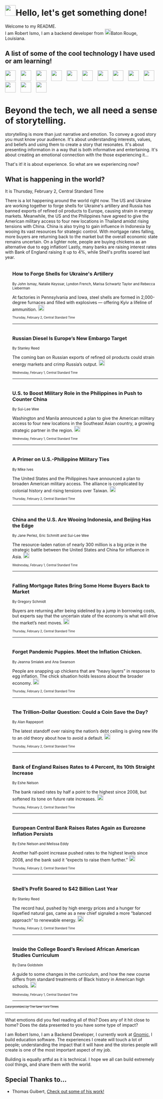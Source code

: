 <h1><img src="https://emojis.slackmojis.com/emojis/images/1643514375/3493/hot-coffee.gif?1643514375" width="35"/>Hello, let's get something done!</h1>

<p>Welcome to my README.<br/>
I am Robert Ismo, I am a backend developer from <img src="https://emojis.slackmojis.com/emojis/images/1638395689/50435/moulin_rouge.png?1638395689" width="20"/>Baton Rouge, Louisiana.</p>
<h2>A list of some of the cool technology I have used or am learning!</h2>
<p>
<img src="https://emojis.slackmojis.com/emojis/images/1643516091/21142/meow_bongotap.gif?1643516091" width="35" alt="">
<img src="https://img.shields.io/badge/Favorite%20Frontend%20Framework-SvelteKit-f83903" alt="">
<img src="https://img.shields.io/badge/Second%20Favorite-Vue-40b581" alt="">
<img src="https://img.shields.io/badge/Most%20Used%20Runtime-Nodejs-78b061" alt="">
<img src="https://emojis.slackmojis.com/emojis/images/1643517416/34482/fire.gif?1643517416" width="35" alt="">
<img src="https://img.shields.io/badge/Javascript%20But%20Better-Typescript-0078ca" alt="">
<img src="https://img.shields.io/badge/Favorite%20Language-Elixir-3e244d" alt="">
<img src="https://img.shields.io/badge/Containerize%20Everything-Docker-6ac9ef" alt="">
<img src="https://emojis.slackmojis.com/emojis/images/1643514596/5999/meow_party.gif?1643514596" width="35" alt="">
<img src="https://img.shields.io/badge/API%20Love%20Language-Graphql-de32a5" alt="">
<img src="https://img.shields.io/badge/Our%20Favorite%20Version%20Controller-Git-e94f33" alt="">
<img src="https://img.shields.io/badge/Favorite%20Database-Redis-d42d1d" alt="">
<img src="https://emojis.slackmojis.com/emojis/images/1643514559/5584/deployparrot.gif?1643514559" width="35" alt="">
<img src="https://img.shields.io/badge/Container%20Interstate-RabbitMQ-f66200" alt="">
<img src="https://img.shields.io/badge/Gotta%20Learn-Kubernetes-316adf" alt="">
<img src="https://img.shields.io/badge/Really%20Mature%20Now-WASM-654fef" alt="">
<img src="https://emojis.slackmojis.com/emojis/images/1666642497/61942/dance_vibe.gif?1666642497" width="35" alt="">
<img src="https://img.shields.io/badge/For%20My%20M1-ARM64-657d96" alt="">
<img src="https://img.shields.io/badge/Loving%20This%20So%20Much-TailwindCSS-17bcb5" alt="">
<img src="https://img.shields.io/badge/Cool%20Build%20Tool-Vite-f9cb24" alt="">
<img src="https://emojis.slackmojis.com/emojis/images/1669231376/62819/working-on-it.gif?1669231376" width="35" alt="">
<img src="https://img.shields.io/badge/Fun%20and%20Easy%20Database-MongoDB-5f8c49" alt="">
<img src="https://img.shields.io/badge/JS%20Life%20Support-NPM-c73737" alt="">
<img src="https://img.shields.io/badge/I%20Liked%20It-DynamoDB-0073b9" alt="">
<img src="https://emojis.slackmojis.com/emojis/images/1643514045/46/question.gif?1643514045" width="35" alt="">
<img src="https://img.shields.io/badge/cool-React-60d6f9" alt="">
<img src="https://img.shields.io/badge/Future%20Big%20Project-Lambda-f37e00" alt="">
<img src="https://img.shields.io/badge/NPM%20But%20Better-PNPM-f1aa07" alt="">
<img src="https://emojis.slackmojis.com/emojis/images/1643514943/9662/fbwow.gif?1643514943" width="35" alt="">
<img src="https://img.shields.io/badge/First%20Language-C-662079" alt="">
<img src="https://img.shields.io/badge/Where%20I%20Deploy%20Frontend-Vercel-000000" alt="">
<img src="https://img.shields.io/badge/Who%20Does%20not%20Want%20an%20App-Swift-f9492a" alt="">
<img src="https://emojis.slackmojis.com/emojis/images/1643514058/151/javascript.png?1643514058" width="35" alt="">
<img src="https://img.shields.io/badge/cool-Python-fbd542" alt="">
<img src="https://img.shields.io/badge/Favorite%20Something-Stripe-656cdc" alt="">
<img src="https://img.shields.io/badge/Of%20Course-HTML5-ed6327" alt="">
<img src="https://emojis.slackmojis.com/emojis/images/1660415405/60731/bomb.gif?1660415405" width="35" alt="">
<img src="https://img.shields.io/badge/hate-CSS-2964ec" alt="">
<img src="https://img.shields.io/badge/Learning-CircleCI-141215" alt="">
<img src="https://img.shields.io/badge/Learning-Rust-fbbb3b" alt="">
<img src="https://emojis.slackmojis.com/emojis/images/1660415397/60712/writing-hand.gif?1660415397" width="35" alt="">
<img src="https://img.shields.io/badge/Dev%20Browser%20of%20Choice-Firefox-cc4e26" alt="">
<img src="https://img.shields.io/badge/Recoverying%20From%20Windows-UNIX-1781e3" alt="">
<img src="https://img.shields.io/badge/LOVE-LogSeq-90c1c2" alt="">
<img src="https://emojis.slackmojis.com/emojis/images/1643514066/223/kirby.gif?1643514066" width="35" alt="">
<img src="https://img.shields.io/badge/Daily%20Driver-MacOS-e6e6e8" alt="">
<img src="https://img.shields.io/badge/Git%20Server-Github-000000" alt="">
<img src="https://img.shields.io/badge/enjoyable-EC2-f17428" alt="">
<img src="https://emojis.slackmojis.com/emojis/images/1643514239/2069/excited.gif?1643514239" width="35" alt="">
</p>
<h1>Beyond the tech, we all need a sense of storytelling.</h1>
<p>storytelling is more than just narrative and emotion. To convey a good story you must know your audience. It's about understanding interests, values, and beliefs and using them to create a story that resonates. It's about presenting information in a way that is both informative and entertaining. It's about creating an emotional connection with the those experiencing it...</p>
<p>That's it! it is about experience. So what are we experiencing now?</p>
<h2>What is happening in the world?</h2>
<p>It is Thursday, February 2, Central Standard Time</p>
<p>
There is a lot happening around the world right now. The US and Ukraine are working together to forge shells for Ukraine&#39;s artillery and Russia has banned exports of refined oil products to Europe, causing strain in energy markets. Meanwhile, the US and the Philippines have agreed to give the American military access to four new locations in Thailand amidst rising tensions with China. China is also trying to gain influence in Indonesia by wooing its vast resources for strategic control. With mortgage rates falling, more buyers are returning back to the market but the overall economic state remains uncertain. On a lighter note, people are buying chickens as an alternative due to egg inflation! Lastly, many banks are raising interest rates with Bank of England raising it up to 4%, while Shell&#39;s profits soared last year.</p>
<ol>
<img src="https://img.shields.io/badge/-us-blue" alt="">
<h3>How to Forge Shells for Ukraine&#39;s Artillery</h3>
<sub>By John Ismay, Natalie Keyssar, Lyndon French, Marisa Schwartz Taylor and Rebecca Lieberman</sub>
<p>At factories in Pennsylvania and Iowa, steel shells are formed in 2,000-degree furnaces and filled with explosives — offering Kyiv a lifeline of ammunition.  <a href="https://nyti.ms/3Hs6O4m"><img src="https://developer.nytimes.com/files/poweredby_nytimes_30b.png?v=1583354208352" height="20"></a></p>
<sub><sub>Thursday, February 2, Central Standard Time</sub></sub>
<hr/>
<img src="https://img.shields.io/badge/-business-blue" alt="">
<h3>Russian Diesel Is Europe’s New Embargo Target</h3>
<sub>By Stanley Reed</sub>
<p>The coming ban on Russian exports of refined oil products could strain energy markets and crimp Russia’s output.  <a href="https://nyti.ms/3X23iTU"><img src="https://developer.nytimes.com/files/poweredby_nytimes_30b.png?v=1583354208352" height="20"></a></p>
<sub><sub>Wednesday, February 1, Central Standard Time</sub></sub>
<hr/>
<img src="https://img.shields.io/badge/-world-blue" alt="">
<h3>U.S. to Boost Military Role in the Philippines in Push to Counter China</h3>
<sub>By Sui-Lee Wee</sub>
<p>Washington and Manila announced a plan to give the American military access to four new locations in the Southeast Asian country, a growing strategic partner in the region.  <a href="https://nyti.ms/3JzMy3s"><img src="https://developer.nytimes.com/files/poweredby_nytimes_30b.png?v=1583354208352" height="20"></a></p>
<sub><sub>Wednesday, February 1, Central Standard Time</sub></sub>
<hr/>
<img src="https://img.shields.io/badge/-world-blue" alt="">
<h3>A Primer on U.S.-Philippine Military Ties</h3>
<sub>By Mike Ives</sub>
<p>The United States and the Philippines have announced a plan to broaden American military access. The alliance is complicated by colonial history and rising tensions over Taiwan.  <a href="https://nyti.ms/3RnUir3"><img src="https://developer.nytimes.com/files/poweredby_nytimes_30b.png?v=1583354208352" height="20"></a></p>
<sub><sub>Thursday, February 2, Central Standard Time</sub></sub>
<hr/>
<img src="https://img.shields.io/badge/-world-blue" alt="">
<h3>China and the U.S. Are Wooing Indonesia, and Beijing Has the Edge</h3>
<sub>By Jane Perlez, Eric Schmitt and Sui-Lee Wee</sub>
<p>The resource-laden nation of nearly 300 million is a big prize in the strategic battle between the United States and China for influence in Asia.  <a href="https://nyti.ms/3kWsHB3"><img src="https://developer.nytimes.com/files/poweredby_nytimes_30b.png?v=1583354208352" height="20"></a></p>
<sub><sub>Wednesday, February 1, Central Standard Time</sub></sub>
<hr/>
<img src="https://img.shields.io/badge/-business-blue" alt="">
<h3>Falling Mortgage Rates Bring Some Home Buyers Back to Market</h3>
<sub>By Gregory Schmidt</sub>
<p>Buyers are returning after being sidelined by a jump in borrowing costs, but experts say that the uncertain state of the economy is what will drive the market’s next moves.  <a href="https://nyti.ms/3wOoqlX"><img src="https://developer.nytimes.com/files/poweredby_nytimes_30b.png?v=1583354208352" height="20"></a></p>
<sub><sub>Thursday, February 2, Central Standard Time</sub></sub>
<hr/>
<img src="https://img.shields.io/badge/-business-blue" alt="">
<h3>Forget Pandemic Puppies. Meet the Inflation Chicken.</h3>
<sub>By Jeanna Smialek and Ana Swanson</sub>
<p>People are snapping up chickens that are “heavy layers” in response to egg inflation. The chick situation holds lessons about the broader economy.  <a href="https://nyti.ms/3Y2SIgL"><img src="https://developer.nytimes.com/files/poweredby_nytimes_30b.png?v=1583354208352" height="20"></a></p>
<sub><sub>Thursday, February 2, Central Standard Time</sub></sub>
<hr/>
<img src="https://img.shields.io/badge/-business-blue" alt="">
<h3>The Trillion-Dollar Question: Could a Coin Save the Day?</h3>
<sub>By Alan Rappeport</sub>
<p>The latest standoff over raising the nation’s debt ceiling is giving new life to an old theory about how to avoid a default.  <a href="https://nyti.ms/40ynRKO"><img src="https://developer.nytimes.com/files/poweredby_nytimes_30b.png?v=1583354208352" height="20"></a></p>
<sub><sub>Thursday, February 2, Central Standard Time</sub></sub>
<hr/>
<img src="https://img.shields.io/badge/-business-blue" alt="">
<h3>Bank of England Raises Rates to 4 Percent, Its 10th Straight Increase</h3>
<sub>By Eshe Nelson</sub>
<p>The bank raised rates by half a point to the highest since 2008, but softened its tone on future rate increases.  <a href="https://nyti.ms/3Rsfxrz"><img src="https://developer.nytimes.com/files/poweredby_nytimes_30b.png?v=1583354208352" height="20"></a></p>
<sub><sub>Thursday, February 2, Central Standard Time</sub></sub>
<hr/>
<img src="https://img.shields.io/badge/-business-blue" alt="">
<h3>European Central Bank Raises Rates Again as Eurozone Inflation Persists</h3>
<sub>By Eshe Nelson and Melissa Eddy</sub>
<p>Another half-point increase pushed rates to the highest levels since 2008, and the bank said it “expects to raise them further.”  <a href="https://nyti.ms/3Hwr04U"><img src="https://developer.nytimes.com/files/poweredby_nytimes_30b.png?v=1583354208352" height="20"></a></p>
<sub><sub>Thursday, February 2, Central Standard Time</sub></sub>
<hr/>
<img src="https://img.shields.io/badge/-business-blue" alt="">
<h3>Shell’s Profit Soared to $42 Billion Last Year</h3>
<sub>By Stanley Reed</sub>
<p>The record haul, pushed by high energy prices and a hunger for liquefied natural gas, came as a new chief signaled a more “balanced approach” to renewable energy.  <a href="https://nyti.ms/3HSmpvx"><img src="https://developer.nytimes.com/files/poweredby_nytimes_30b.png?v=1583354208352" height="20"></a></p>
<sub><sub>Thursday, February 2, Central Standard Time</sub></sub>
<hr/>
<img src="https://img.shields.io/badge/-us-blue" alt="">
<h3>Inside the College Board’s Revised African American Studies Curriculum</h3>
<sub>By Dana Goldstein</sub>
<p>A guide to some changes in the curriculum, and how the new course differs from standard treatments of Black history in American high schools.  <a href="https://nyti.ms/3JAXmya"><img src="https://developer.nytimes.com/files/poweredby_nytimes_30b.png?v=1583354208352" height="20"></a></p>
<sub><sub>Wednesday, February 1, Central Standard Time</sub></sub>
<hr/>
</ol>
<a href="https://developer.nytimes.com"><sub><sub>Data provided by The New York Times</sub></sub></a>
<hr/>
<p>What emotions did you feel reading all of this? Does any of it hit close to home? Does the data presented to you have some type of impact?</p>
<p>I am Robert Ismo, I am a Backend Developer, I currently work at <a href="https://gnomic.education/">Gnomic</a>, I build education software. The experiences I create will touch a lot of people; understanding the impact that it will have and the stories people will create is one of the most important aspect of my job.</p>
<p>Building is equally artful as it is technical. I hope we all can build extremely cool things, and share them with the world.</p>
<h2>Special Thanks to...</h2>
<ul>
<li>Thomas Guibert, <a href="https://github.com/thmsgbrt/thmsgbrt">Check out some of his work!</a></li>
</ul>